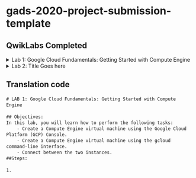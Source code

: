 <!-- Change title below -->

# gads-2020-project-submission-template

## QwikLabs Completed

<details>
  <!-- The complete lab title goes here 👇🏾-->
  <summary>Lab 1: Google Cloud Fundamentals: Getting Started with Compute Engine
</summary>
  <!-- Provide path to the screenshot here. Example 👇🏾-->
  <img src="screenshots/example_screenshot.png">
</details>

<details>
  <!-- The complete lab title goes here 👇🏾-->
  <summary>Lab 2: Title Goes here</summary>
  <!-- Provide path to the screenshot here. Example 👇🏾-->
  <img src="screenshots/example_screenshot.png">
</details>

## Translation code

```
# LAB 1: Google Cloud Fundamentals: Getting Started with Compute Engine

## Objectives:
In this lab, you will learn how to perform the following tasks:
    - Create a Compute Engine virtual machine using the Google Cloud Platform (GCP) Console.
    - Create a Compute Engine virtual machine using the gcloud command-line interface.
    - Connect between the two instances.
##Steps:

1. 
```
